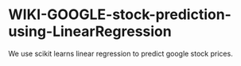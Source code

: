 # WIKI-GOOGLE-stock-prediction-using-LinearRegression
We use scikit learns linear regression to predict google stock prices.
